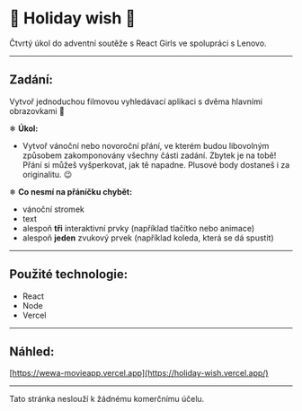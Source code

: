 # 🎄 Holiday wish 🎄
Čtvrtý úkol do adventní soutěže s React Girls ve spolupráci s Lenovo.

---

## Zadání:

Vytvoř jednoduchou filmovou vyhledávací aplikaci s dvěma hlavními obrazovkami 🍿

❄ **Úkol:**

- Vytvoř vánoční nebo novoroční přání, ve kterém budou libovolným způsobem zakomponovány všechny části zadání. Zbytek je na tobě! Přání si můžeš vyšperkovat, jak tě napadne. Plusové body dostaneš i za originalitu. 😉

❄ **Co nesmí na přáníčku chybět:**

- vánoční stromek
- text
- alespoň **tři** interaktivní prvky (například tlačítko nebo animace)
- alespoň **jeden** zvukový prvek (například koleda, která se dá spustit)

---

## Použité technologie:

- React
- Node
- Vercel

---

## Náhled:

[https://wewa-movieapp.vercel.app](https://holiday-wish.vercel.app/)

---

Tato stránka neslouží k žádnému komerčnímu účelu.
